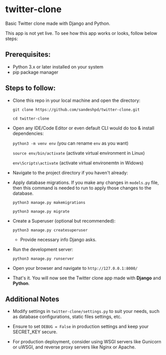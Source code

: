 # twitter-clone
Basic Twitter clone made with Django and Python.

This app is not yet live. To see how this app works or looks, follow below steps:

## Prerequisites:
  * Python 3.x or later installed on your system
  * pip package manager

## Steps to follow:

* Clone this repo in your local machine and open the directory:

   `git clone https://github.com/sandeshpd/twitter-clone.git`
  
    `cd twitter-clone`

* Open any IDE/Code Editor or even default CLI would do too & install dependencies:

  `python3 -m venv env` (you can rename `env` as you want)
  
  `source env/bin/activate` (activate virtual environment in Linux)

  `env\Scripts\activate` (activate virtual environemtn in Widows)

* Navigate to the project directory if you haven't already:

* Apply database migrations. If you make any changes in `models.py` file, then this command is needed to run to apply those changes to the database.

  `python3 manage.py makemigrations`

  `python3 manage.py migrate`

* Create a Superuser (optional but recommended):

  `python3 manage.py createsuperuser`
  
  * Provide necessary info Django asks.

* Run the development server:

  `python3 manage.py runserver`

* Open your browser and navigate to `http://127.0.0.1:8000/`

* That's it. You will now see the Twitter clone app made with **Django** and **Python**.

 ## Additional Notes

* Modify settings in `twitter-clone/settings.py` to suit your needs, such as database configurations, static files settings, etc.

* Ensure to set `DEBUG = False` in production settings and keep your SECRET_KEY secure.

* For production deployment, consider using WSGI servers like Gunicorn or uWSGI, and reverse proxy servers like Nginx or Apache.
